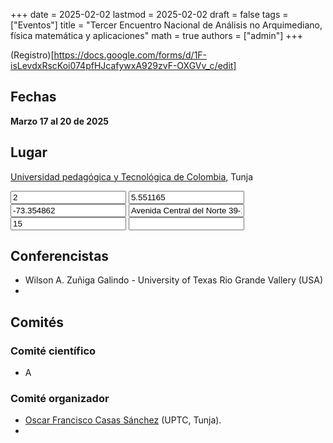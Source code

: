 +++
date      = 2025-02-02
lastmod   = 2025-02-02
draft     = false
tags      = ["Eventos"]
title     = "Tercer Encuentro Nacional de Análisis no Arquimediano, física matemática y aplicaciones"
math      = true
authors   = ["admin"]
+++

(Registro)[https://docs.google.com/forms/d/1F-isLevdxRscKoi074pfHJcafywxA929zvF-OXGVv_c/edit]


## Fechas

**Marzo 17 al 20 de 2025**

## Lugar

[Universidad pedagógica y Tecnológica de Colombia](https://www.uptc.edu.co/sitio/portal/), Tunja


<div class=d-none><input id=map-provider value=2>
<input id=map-lat value=5.551165>
<input id=map-lng value=-73.354862>
<input id=map-dir value="Avenida Central del Norte 39-115, Tunja, BO 15003">
<input id=map-zoom value=15>
<input id=map-api-key value></div>

## Conferencistas

* Wilson  A. Zuñiga Galindo - University of Texas Rio Grande Vallery (USA)
* 


## Comités

### Comité científico

* A

### Comité organizador

* [Oscar Francisco Casas Sánchez](https://matematicas.netlify.app/authors/casas-o/) (UPTC, Tunja).
*

